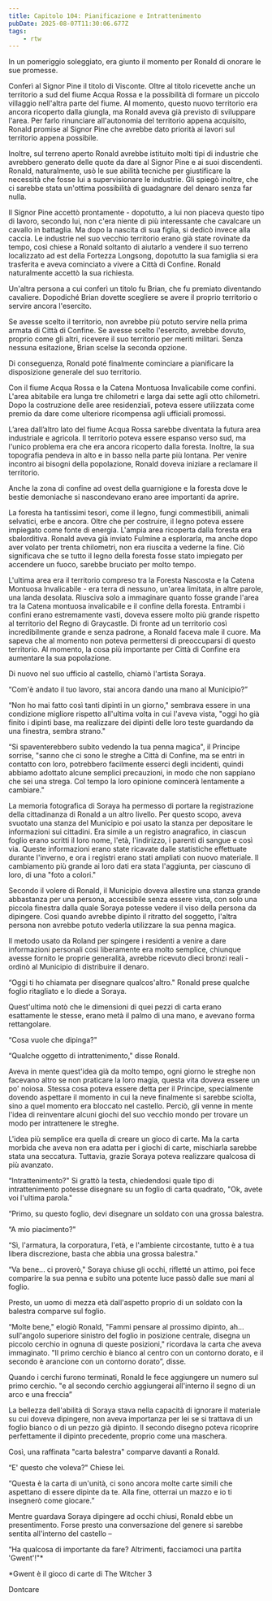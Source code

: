 ```yaml
---
title: Capitolo 104: Pianificazione e Intrattenimento
pubDate: 2025-08-07T11:30:06.677Z
tags:
    - rtw
---
```







In un pomeriggio soleggiato, era giunto il momento per Ronald di onorare le sue promesse.






Conferì al Signor Pine il titolo di Visconte. Oltre al titolo ricevette anche un territorio a sud del fiume Acqua Rossa e la possibilità di formare un piccolo villaggio nell'altra parte del fiume. Al momento, questo nuovo territorio era ancora ricoperto dalla giungla, ma Ronald aveva già previsto di sviluppare l'area. Per farlo rinunciare all'autonomia del territorio appena acquisito, Ronald promise al Signor Pine che avrebbe dato priorità ai lavori sul  territorio appena possibile.






Inoltre, sul terreno aperto Ronald avrebbe istituito molti tipi di industrie che avrebbero generato delle quote da dare al Signor Pine e ai suoi discendenti. Ronald, naturalmente, usò le sue abilità tecniche per giustificare la necessità che fosse lui a supervisionare le industrie. Gli spiegò inoltre, che ci sarebbe stata un'ottima possibilità di guadagnare del denaro senza far nulla.






Il Signor Pine accettò prontamente - dopotutto, a lui non piaceva questo tipo di lavoro, secondo lui, non c'era niente di più interessante che cavalcare un cavallo in battaglia. Ma dopo la nascita di sua figlia, si dedicò invece alla caccia. Le industrie nel suo vecchio territorio erano già state rovinate da tempo, così chiese a Ronald soltanto di aiutarlo a vendere il suo terreno localizzato ad est della Fortezza Longsong, dopotutto la sua famiglia si era trasferita e aveva cominciato a vivere a Città di Confine. Ronald naturalmente accettò la sua richiesta.






Un'altra persona a cui conferì un titolo fu Brian, che fu premiato diventando cavaliere. Dopodiché Brian dovette scegliere se avere il proprio territorio o servire ancora l'esercito.






Se avesse scelto il territorio, non avrebbe più potuto servire nella prima armata di Città di Confine. Se avesse scelto l'esercito, avrebbe dovuto, proprio come gli altri, ricevere il suo territorio per meriti militari. Senza nessuna esitazione, Brian scelse la seconda opzione.






Di conseguenza, Ronald poté finalmente cominciare a pianificare la disposizione generale del suo territorio.






Con il fiume Acqua Rossa e la Catena Montuosa Invalicabile come confini. L'area abitabile era lunga tre chilometri e larga dai sette agli otto chilometri. Dopo la costruzione delle aree residenziali, poteva essere utilizzata come premio da dare come ulteriore ricompensa agli ufficiali promossi.






L’area dall’altro lato del fiume Acqua Rossa sarebbe diventata la futura area industriale e agricola. Il territorio poteva essere espanso verso sud, ma l'unico problema era che era ancora ricoperto dalla foresta. Inoltre, la sua topografia pendeva in alto e in basso nella parte più lontana. Per venire incontro ai bisogni della popolazione, Ronald doveva iniziare a reclamare il territorio.






Anche la zona di confine ad ovest della guarnigione e la foresta dove le bestie demoniache si nascondevano erano aree importanti da aprire.






La foresta ha tantissimi tesori, come il legno, fungi commestibili, animali selvatici, erbe e ancora. Oltre che per costruire, il legno poteva essere impiegato come fonte di energia. L'ampia area ricoperta dalla foresta era sbalorditiva. Ronald aveva già inviato Fulmine a esplorarla, ma anche dopo aver volato per trenta chilometri, non era riuscita a vederne la fine. Ciò significava che se tutto il legno della foresta fosse stato impiegato per accendere un fuoco, sarebbe bruciato per molto tempo.






L'ultima area era il territorio compreso tra la Foresta Nascosta e la Catena Montuosa Invalicabile - era terra di nessuno, un'area limitata, in altre parole, una landa desolata. Riusciva solo a immaginare quanto fosse grande l'area tra la Catena montuosa invalicabile e il confine della foresta. Entrambi i confini erano estremamente vasti, doveva essere molto più grande rispetto al territorio del Regno di Graycastle. Di fronte ad un territorio così incredibilmente grande e senza padrone, a Ronald faceva male il cuore. Ma sapeva che al momento non poteva permettersi di preoccuparsi di questo territorio. Al momento, la cosa più importante per Città di Confine era aumentare la sua popolazione.






Di nuovo nel suo ufficio al castello, chiamò l'artista Soraya.






“Com'è andato il tuo lavoro, stai ancora dando una mano al Municipio?”






“Non ho mai fatto così tanti dipinti in un giorno," sembrava essere in una condizione migliore rispetto all'ultima volta in cui l'aveva vista, "oggi ho già finito i dipinti base, ma realizzare dei dipinti delle loro teste guardando da una finestra, sembra strano."






“Si spaventerebbero subito vedendo la tua penna magica", il Principe sorrise, "sanno che ci sono le streghe a Città di Confine, ma se entri in contatto con loro, potrebbero facilmente esserci degli incidenti, quindi abbiamo adottato alcune semplici precauzioni, in modo che non sappiano che sei una strega. Col tempo la loro opinione comincerà lentamente a cambiare."






La memoria fotografica di Soraya ha permesso di portare la registrazione della cittadinanza di Ronald a un altro livello. Per questo scopo, aveva svuotato una stanza del Municipio e poi usato la stanza per depositare le informazioni sui cittadini. Era simile a un registro anagrafico, in ciascun foglio erano scritti il loro nome, l'età, l'indirizzo, i parenti di sangue e così via. Queste informazioni erano state ricavate dalle statistiche effettuate durante l'inverno, e ora i registri erano stati ampliati con nuovo materiale. Il cambiamento più grande ai loro dati era stata l'aggiunta, per ciascuno di loro, di una "foto a colori."






Secondo il volere di Ronald, il Municipio doveva allestire una stanza grande abbastanza per una persona, accessibile senza essere vista, con solo una piccola finestra dalla quale Soraya potesse vedere il viso della persona da dipingere. Così quando avrebbe dipinto il ritratto del soggetto, l'altra persona non avrebbe potuto vederla utilizzare la sua penna magica.






Il metodo usato da Roland per spingere i residenti a venire a dare informazioni personali così liberamente era molto semplice, chiunque avesse fornito le proprie generalità, avrebbe ricevuto dieci bronzi reali - ordinò al Municipio di distribuire il denaro.






“Oggi ti ho chiamata per disegnare qualcos'altro." Ronald prese qualche foglio ritagliato e lo diede a Soraya.






Quest'ultima notò che le dimensioni di quei pezzi di carta erano esattamente le stesse, erano metà il palmo di una mano, e avevano forma rettangolare.






“Cosa vuole che dipinga?"






“Qualche oggetto di intrattenimento," disse Ronald.






Aveva in mente quest'idea già da molto tempo, ogni giorno le streghe non facevano altro se non praticare la loro magia, questa vita doveva essere un po' noiosa. Stessa cosa poteva essere detta per il Principe, specialmente dovendo aspettare il momento in cui la neve finalmente si sarebbe sciolta, sino a quel momento era bloccato nel castello. Perciò, gli venne in mente l'idea di reinventare alcuni giochi del suo vecchio mondo per trovare un modo per intrattenere le streghe.






L'idea più semplice era quella di creare un gioco di carte. Ma la carta morbida che aveva non era adatta per i giochi di carte, mischiarla sarebbe stata una seccatura. Tuttavia, grazie Soraya poteva realizzare qualcosa di più avanzato.






“Intrattenimento?" Si grattò la testa, chiedendosi quale tipo di intrattenimento potesse disegnare su un foglio di carta quadrato, "Ok, avete voi l'ultima parola."






“Primo, su questo foglio, devi disegnare un soldato con una grossa balestra.






“A mio piacimento?"






“Sì, l'armatura, la corporatura, l'età, e l'ambiente circostante, tutto è a tua libera discrezione, basta che abbia una grossa balestra."






“Va bene... ci proverò," Soraya chiuse gli occhi, rifletté un attimo, poi fece comparire la sua penna e subito una potente luce passò dalle sue mani al foglio.






Presto, un uomo di mezza età dall'aspetto proprio di un soldato con la balestra comparve sul foglio.






“Molte bene," elogiò Ronald, "Fammi pensare al prossimo dipinto, ah... sull'angolo superiore sinistro del foglio in posizione centrale, disegna un piccolo cerchio in ognuna di queste posizioni," ricordava la carta che aveva immaginato. "Il primo cerchio è bianco al centro con un contorno dorato, e il secondo è arancione con un contorno dorato”, disse.






Quando i cerchi furono terminati, Ronald le fece aggiungere un numero sul primo cerchio. "e al secondo cerchio aggiungerai all'interno il segno di un arco e una freccia”






La bellezza dell'abilità di Soraya stava nella capacità di ignorare il materiale su cui doveva dipingere, non aveva importanza per lei se si trattava di un foglio bianco o di un pezzo già dipinto. Il secondo disegno poteva ricoprire perfettamente il dipinto precedente, proprio come una maschera.






Così, una raffinata "carta balestra" comparve davanti a Ronald.






“E' questo che voleva?" Chiese lei.






“Questa è la carta di un'unità, ci sono ancora molte carte simili che aspettano di essere dipinte da te. Alla fine, otterrai un mazzo e io ti insegnerò come giocare.”






Mentre guardava Soraya dipingere ad occhi chiusi, Ronald ebbe un presentimento. Forse presto una conversazione del genere si sarebbe sentita all'interno del castello –


“Ha qualcosa di importante da fare? Altrimenti, facciamoci una partita 'Gwent'!"*


*Gwent è il gioco di carte di The Witcher 3






Dontcare




                        
                                



